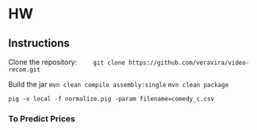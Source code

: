 HW
======
## Instructions ##
Clone the repository:
``` 	git clone https://github.com/veravira/video-recom.git ```

Build the jar
```	mvn clean compile assembly:single ```
```	mvn clean package ```

``` pig -x local -f normalize.pig -param filename=comedy_c.csv ```

### To Predict Prices ###

